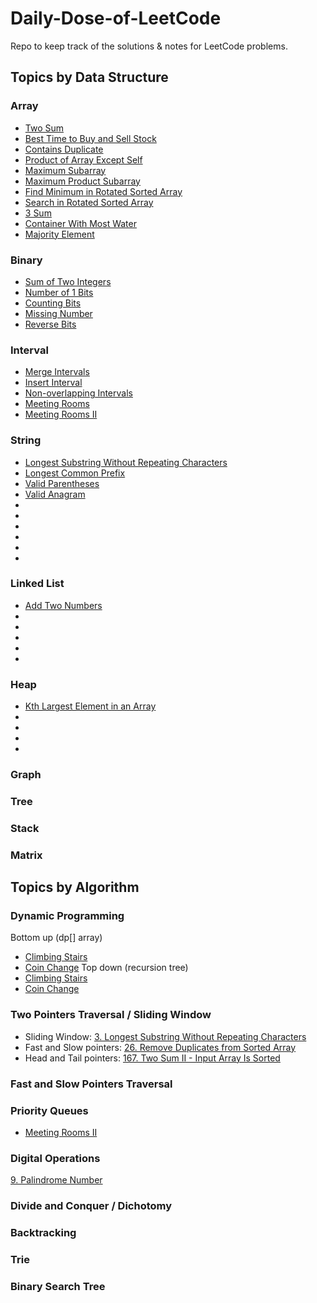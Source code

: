 # Daily-Dose-of-LeetCode
Repo to keep track of the solutions &amp; notes for LeetCode problems.


## Topics by Data Structure

### Array
- [Two Sum](/Problems/1_Two_Sum)
- [Best Time to Buy and Sell Stock](/Problems/12_Best_Time_to_Buy_and_Sell_Stock)
- [Contains Duplicate](/Problems/217_Contains_Duplicate)
- [Product of Array Except Self](/Problems/238_Product_of_Array_Except_Self)
- [Maximum Subarray](/Problems/53_Maximum_Subarray)
- [Maximum Product Subarray](/Problems/152_Maximum_Product_Subarray)
- [Find Minimum in Rotated Sorted Array](/Problems/153_Find_Minimum_in_Rotated_Sorted_Array)
- [Search in Rotated Sorted Array](/Problems/33_Search_in_Rotated_Sorted_Array)
- [3 Sum](/Problems/15_3Sum)
- [Container With Most Water](/Problems/11_Container_With_Most_Water)
- [Majority Element](/Problems/169_Majority_Element)

### Binary
- [Sum of Two Integers](/Problems/371_Sum_of_Two_Integers)
- [Number of 1 Bits](/Problems/191_Number_of_1_Bits)
- [Counting Bits](/Problems/338_Counting_Bits)
- [Missing Number](/Problems/268_Missing_Number)
- [Reverse Bits](/Problems/190_Reverse_Bits)

### Interval
- [Merge Intervals](/Problems/56_Merge_Intervals)
- [Insert Interval](/Problems/57_Insert_Interval)
- [Non-overlapping Intervals](/Problems/435_Non-overlapping_Intervals)
- [Meeting Rooms](/Problems/252_Meeting_Rooms)
- [Meeting Rooms II](/Problems/253_Meeting_Rooms_II)

### String
- [Longest Substring Without Repeating Characters](/Problems/3_Longest_Substring_Without_Repeating_Characters)
- [Longest Common Prefix](/Problems/14_Longest_Common_Prefix)
- [Valid Parentheses](/Problems/20_Valid_Parentheses)
- [Valid Anagram](/Problems/242_Valid_Anagram)
-
-
-
-
-
-

### Linked List
- [Add Two Numbers](/Problems/2_Add_Two_Numbers)
- 
- 
-
-
-

### Heap
- [Kth Largest Element in an Array](/Problems/215_Kth_Largest_Element_in_an_Array)
- 
-
-
-

### Graph

### Tree

### Stack

### Matrix

## Topics by Algorithm

### Dynamic Programming
Bottom up (dp[] array)
- [Climbing Stairs](/Problems/70_Climbing_Stairs)
- [Coin Change](/Problems/322_Coin_Change)
Top down (recursion tree)
- [Climbing Stairs](/Problems/70_Climbing_Stairs)
- [Coin Change](/Problems/322_Coin_Change)

### Two Pointers Traversal / Sliding Window
- Sliding Window: [3. Longest Substring Without Repeating Characters](/Problems/Sliding_Window/3_Longest_Substring_Without_Repeating_Characters)
- Fast and Slow pointers: [26. Remove Duplicates from Sorted Array](/Problems/26_Remove_Duplicates_from_Sorted_Array)
- Head and Tail pointers: [167. Two Sum II - Input Array Is Sorted](/Problems/167_Two_Sum_II)

### Fast and Slow Pointers Traversal

### Priority Queues
- [Meeting Rooms II](/Problems/253_Meeting_Rooms_II)

### Digital Operations
[9. Palindrome Number](/Problems/Digital_Operations/9_Palindrome_Number)

### Divide and Conquer / Dichotomy

### Backtracking

### Trie

### Binary Search Tree
